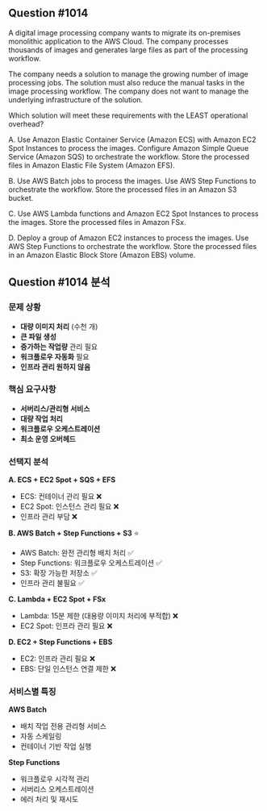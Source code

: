 ## Question #1014
A digital image processing company wants to migrate its on-premises monolithic application to the AWS Cloud. The company processes thousands of images and generates large files as part of the processing workflow.

The company needs a solution to manage the growing number of image processing jobs. The solution must also reduce the manual tasks in the image processing workflow. The company does not want to manage the underlying infrastructure of the solution.

Which solution will meet these requirements with the LEAST operational overhead?

A. Use Amazon Elastic Container Service (Amazon ECS) with Amazon EC2 Spot Instances to process the images. Configure Amazon Simple Queue Service (Amazon SQS) to orchestrate the workflow. Store the processed files in Amazon Elastic File System (Amazon EFS).

B. Use AWS Batch jobs to process the images. Use AWS Step Functions to orchestrate the workflow. Store the processed files in an Amazon S3 bucket.

C. Use AWS Lambda functions and Amazon EC2 Spot Instances to process the images. Store the processed files in Amazon FSx.

D. Deploy a group of Amazon EC2 instances to process the images. Use AWS Step Functions to orchestrate the workflow. Store the processed files in an Amazon Elastic Block Store (Amazon EBS) volume.

## Question #1014 분석

### 문제 상황
- **대량 이미지 처리** (수천 개)
- **큰 파일 생성**
- **증가하는 작업량** 관리 필요
- **워크플로우 자동화** 필요
- **인프라 관리 원하지 않음**

### 핵심 요구사항
- **서버리스/관리형 서비스**
- **대량 작업 처리**
- **워크플로우 오케스트레이션**
- **최소 운영 오버헤드**

### 선택지 분석

**A. ECS + EC2 Spot + SQS + EFS**
- ECS: 컨테이너 관리 필요 ❌
- EC2 Spot: 인스턴스 관리 필요 ❌
- 인프라 관리 부담 ❌

**B. AWS Batch + Step Functions + S3** ⭐
- AWS Batch: 완전 관리형 배치 처리 ✅
- Step Functions: 워크플로우 오케스트레이션 ✅
- S3: 확장 가능한 저장소 ✅
- 인프라 관리 불필요 ✅

**C. Lambda + EC2 Spot + FSx**
- Lambda: 15분 제한 (대용량 이미지 처리에 부적합) ❌
- EC2 Spot: 인프라 관리 필요 ❌

**D. EC2 + Step Functions + EBS**
- EC2: 인프라 관리 필요 ❌
- EBS: 단일 인스턴스 연결 제한 ❌

### 서비스별 특징

**AWS Batch**
- 배치 작업 전용 관리형 서비스
- 자동 스케일링
- 컨테이너 기반 작업 실행

**Step Functions**
- 워크플로우 시각적 관리
- 서버리스 오케스트레이션
- 에러 처리 및 재시도

